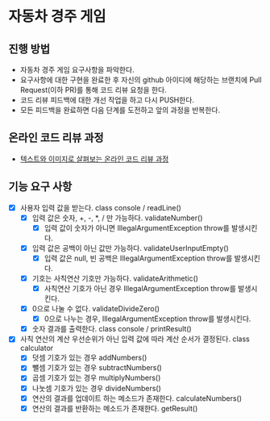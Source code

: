 # 자동차 경주 게임
## 진행 방법
* 자동차 경주 게임 요구사항을 파악한다.
* 요구사항에 대한 구현을 완료한 후 자신의 github 아이디에 해당하는 브랜치에 Pull Request(이하 PR)를 통해 코드 리뷰 요청을 한다.
* 코드 리뷰 피드백에 대한 개선 작업을 하고 다시 PUSH한다.
* 모든 피드백을 완료하면 다음 단계를 도전하고 앞의 과정을 반복한다.

## 온라인 코드 리뷰 과정
* [텍스트와 이미지로 살펴보는 온라인 코드 리뷰 과정](https://github.com/next-step/nextstep-docs/tree/master/codereview)

## 기능 요구 사항
  - [X] 사용자 입력 값을 받는다. class console / readLine()
    - [X] 입력 값은 숫자, +, -, *, / 만 가능하다. validateNumber()
      - [X] 입력 값이 숫자가 아니면 IllegalArgumentException throw를 발생시킨다.
    - [X] 입력 값은 공백이 아닌 값만 가능하다. validateUserInputEmpty()
      - [X] 입력 값은 null, 빈 공백은 IllegalArgumentException throw를 발생시킨다.
    - [X] 기호는 사칙연산 기호만 가능하다. validateArithmetic()
      - [X] 사칙연산 기호가 아닌 경우 IllegalArgumentException throw를 발생시킨다.
    - [X] 0으로 나눌 수 없다. validateDivideZero()
      - [X] 0으로 나누는 경우, IllegalArgumentException throw를 발생시킨다.
    - [X] 숫자 결과를 출력한다. class console / printResult()
  - [X] 사칙 연산의 계산 우선순위가 아닌 입력 값에 따라 계산 순서가 결정된다. class calculator
    - [X] 덧셈 기호가 있는 경우 addNumbers()
    - [X] 뺄셈 기호가 있는 경우 subtractNumbers()
    - [X] 곱셈 기호가 있는 경우 multiplyNumbers()
    - [X] 나눗셈 기호가 있는 경우 divideNumbers()
    - [X] 연산의 결과를 업데이트 하는 메소드가 존재한다. calculateNumbers()
    - [X] 연산의 결과를 반환하는 메소드가 존재한다. getResult()
